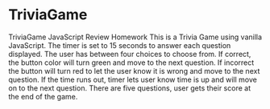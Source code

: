# TriviaGame
TriviaGame JavaScript Review Homework
This is a Trivia Game using vanilla JavaScript. The timer is set to 15 seconds to answer each question displayed. 
The user has between four choices to choose from. If correct, the button color will turn green and move to the next question. If incorrect the button will turn red to let the user know it is wrong and move to the next question. 
If the time runs out, timer lets user know time is up and will move on to the next question. 
There are five questions, user gets their score at the end of the game. 
